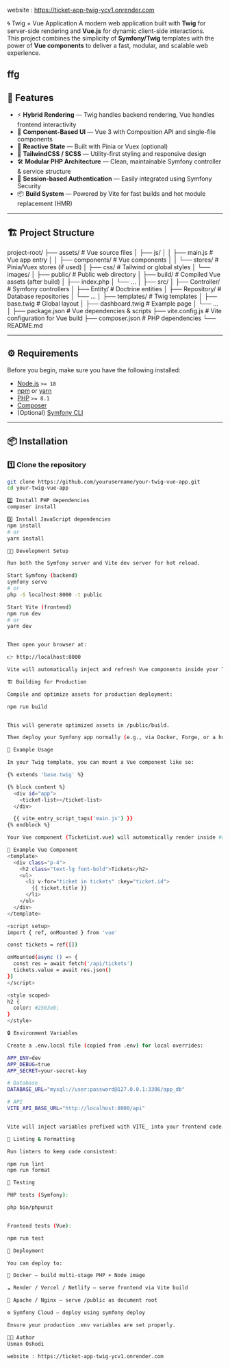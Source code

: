 website : https://ticket-app-twig-ycv1.onrender.com 
 
 🌀 Twig + Vue Application
A modern web application built with **Twig** for server-side rendering and **Vue.js** for dynamic client-side interactions.  
This project combines the simplicity of **Symfony/Twig** templates with the power of **Vue components** to deliver a fast, modular, and scalable web experience.


ffg
---

## 🚀 Features

- ⚡ **Hybrid Rendering** — Twig handles backend rendering, Vue handles frontend interactivity  
- 🧩 **Component-Based UI** — Vue 3 with Composition API and single-file components  
- 🧠 **Reactive State** — Built with Pinia or Vuex (optional)  
- 🎨 **TailwindCSS / SCSS** — Utility-first styling and responsive design  
- 🛠️ **Modular PHP Architecture** — Clean, maintainable Symfony controller & service structure  
- 🔐 **Session-based Authentication** — Easily integrated using Symfony Security  
- 📦 **Build System** — Powered by Vite for fast builds and hot module replacement (HMR)

---

## 🏗️ Project Structure

project-root/
├── assets/ # Vue source files
│ ├── js/
│ │ ├── main.js # Vue app entry
│ │ ├── components/ # Vue components
│ │ └── stores/ # Pinia/Vuex stores (if used)
│ ├── css/ # Tailwind or global styles
│ └── images/
│
├── public/ # Public web directory
│ ├── build/ # Compiled Vue assets (after build)
│ ├── index.php
│ └── ...
│
├── src/
│ ├── Controller/ # Symfony controllers
│ ├── Entity/ # Doctrine entities
│ ├── Repository/ # Database repositories
│ └── ...
│
├── templates/ # Twig templates
│ ├── base.twig # Global layout
│ ├── dashboard.twig # Example page
│ └── ...
│
├── package.json # Vue dependencies & scripts
├── vite.config.js # Vite configuration for Vue build
├── composer.json # PHP dependencies
└── README.md


---

## ⚙️ Requirements

Before you begin, make sure you have the following installed:

- [Node.js](https://nodejs.org/) `>= 18`
- [npm](https://www.npmjs.com/) or [yarn](https://yarnpkg.com/)
- [PHP](https://www.php.net/) `>= 8.1`
- [Composer](https://getcomposer.org/)
- (Optional) [Symfony CLI](https://symfony.com/download)

---

## 📦 Installation

### 1️⃣ Clone the repository

```bash
git clone https://github.com/yourusername/your-twig-vue-app.git
cd your-twig-vue-app

2️⃣ Install PHP dependencies
composer install

3️⃣ Install JavaScript dependencies
npm install
# or
yarn install

🧑‍💻 Development Setup

Run both the Symfony server and Vite dev server for hot reload.

Start Symfony (backend)
symfony serve
# or
php -S localhost:8000 -t public

Start Vite (frontend)
npm run dev
# or
yarn dev


Then open your browser at:

👉 http://localhost:8000

Vite will automatically inject and refresh Vue components inside your Twig templates.

🏗️ Building for Production

Compile and optimize assets for production deployment:

npm run build


This will generate optimized assets in /public/build.

Then deploy your Symfony app normally (e.g., via Docker, Forge, or a hosting provider).

🧰 Example Usage

In your Twig template, you can mount a Vue component like so:

{% extends 'base.twig' %}

{% block content %}
  <div id="app">
    <ticket-list></ticket-list>
  </div>

  {{ vite_entry_script_tags('main.js') }}
{% endblock %}

Your Vue component (TicketList.vue) will automatically render inside #app.

🧩 Example Vue Component
<template>
  <div class="p-4">
    <h2 class="text-lg font-bold">Tickets</h2>
    <ul>
      <li v-for="ticket in tickets" :key="ticket.id">
        {{ ticket.title }}
      </li>
    </ul>
  </div>
</template>

<script setup>
import { ref, onMounted } from 'vue'

const tickets = ref([])

onMounted(async () => {
  const res = await fetch('/api/tickets')
  tickets.value = await res.json()
})
</script>

<style scoped>
h2 {
  color: #2563eb;
}
</style>

🔒 Environment Variables

Create a .env.local file (copied from .env) for local overrides:

APP_ENV=dev
APP_DEBUG=true
APP_SECRET=your-secret-key

# Database
DATABASE_URL="mysql://user:password@127.0.0.1:3306/app_db"

# API
VITE_API_BASE_URL="http://localhost:8000/api"


Vite will inject variables prefixed with VITE_ into your frontend code.

🧹 Linting & Formatting

Run linters to keep code consistent:

npm run lint
npm run format

🧪 Testing

PHP tests (Symfony):

php bin/phpunit


Frontend tests (Vue):

npm run test

🧭 Deployment

You can deploy to:

🐳 Docker — build multi-stage PHP + Node image

☁️ Render / Vercel / Netlify — serve frontend via Vite build

🔧 Apache / Nginx — serve /public as document root

⚙️ Symfony Cloud — deploy using symfony deploy

Ensure your production .env variables are set properly.

🧑‍💼 Author
Usman Oshodi

website : https://ticket-app-twig-ycv1.onrender.com
